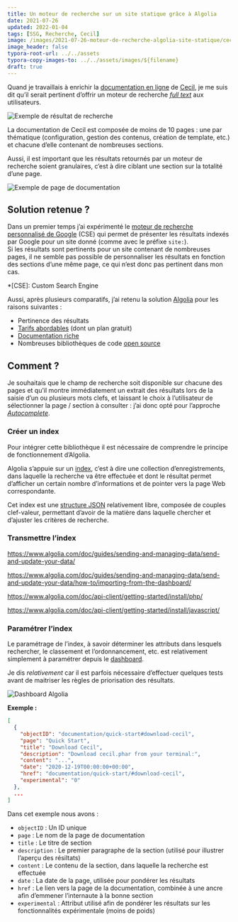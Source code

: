 ```yaml
---
title: Un moteur de recherche sur un site statique grâce à Algolia
date: 2021-07-26
updated: 2022-01-04
tags: [SSG, Recherche, Cecil]
image: /images/2021-07-26-moteur-de-recherche-algolia-site-statique/cecil.app_documentation_templates_search.png
image_header: false
typora-root-url: ../../assets
typora-copy-images-to: ../../assets/images/${filename}
draft: true
---
```

Quand je travaillais à enrichir la [documentation en ligne](https://cecil.app/documentation/) de [Cecil](https://cecil.app), je me suis dit qu’il serait pertinent d’offrir un moteur de recherche *[full text](https://fr.m.wikipedia.org/wiki/Recherche_plein_texte)* aux utilisateurs.

![Exemple de résultat de recherche](/images/2021-07-26-moteur-de-recherche-algolia-site-statique/cecil.app_documentation_templates_search.png "Exemple de résultat de recherche")
<!-- break -->

La documentation de Cecil est composée de moins de 10 pages : une par thématique (configuration, gestion des contenus, création de template, etc.) et chacune d’elle contenant de nombreuses sections.

Aussi, il est important que les résultats retournés par un moteur de recherche soient granulaires, c’est à dire ciblant une section sur la totalité d’une page.

![Exemple de page de documentation](/images/2021-07-26-moteur-de-recherche-algolia-site-statique/cecil.app_documentation_templates.png "Exemple de page de documentation")

## Solution retenue ?

Dans un premier temps j’ai expérimenté le [moteur de recherche personnalisé de Google](https://cse.google.com/) (CSE) qui permet de présenter les résultats indexés par Google pour un site donné (comme avec le préfixe `site:`).  
Si les résultats sont pertinents pour un site contenant de nombreuses pages, il ne semble pas possible de personnaliser les résultats en fonction des sections d’une même page, ce qui n’est donc pas pertinent dans mon cas.

*[CSE]: Custom Search Engine

Aussi, après plusieurs comparatifs, j’ai retenu la solution [Algolia](https://www.algolia.com/) pour les raisons suivantes :

* Pertinence des résultats
* [Tarifs abordables](https://www.algolia.com/pricing/) (dont un plan gratuit)
* [Documentation riche](https://www.algolia.com/doc/)
* Nombreuses bibliothèques de code [open source](https://github.com/algolia)

## Comment ?

Je souhaitais que le champ de recherche soit disponible sur chacune des pages et qu’il montre immédiatement un extrait des résultats lors de la saisie d’un ou plusieurs mots clefs, et laissant le choix à l’utilisateur de sélectionner la page / section à consulter : j’ai donc opté pour l’approche [*Autocomplete*](https://www.algolia.com/doc/ui-libraries/autocomplete/introduction/what-is-autocomplete/).

### Créer un index

Pour intégrer cette bibliothèque il est nécessaire de comprendre le principe de fonctionnement d’Algolia.

Algolia s’appuie sur un [index](https://www.algolia.com/doc/guides/sending-and-managing-data/prepare-your-data/#algolia-index), c’est à dire une collection d’enregistrements, dans laquelle la recherche va être effectuée et dont le résultat permet d’afficher un certain nombre d’informations et de pointer vers la page Web correspondante.

Cet index est une [structure JSON](https://www.algolia.com/doc/guides/sending-and-managing-data/prepare-your-data/#algolia-records) relativement libre, composée de couples clef-valeur, permettant d’avoir de la matière dans laquelle chercher et d’ajuster les critères de recherche.

### Transmettre l’index

https://www.algolia.com/doc/guides/sending-and-managing-data/send-and-update-your-data/

https://www.algolia.com/doc/guides/sending-and-managing-data/send-and-update-your-data/how-to/importing-from-the-dashboard/

https://www.algolia.com/doc/api-client/getting-started/install/php/

https://www.algolia.com/doc/api-client/getting-started/install/javascript/



### Paramétrer l’index

Le paramétrage de l’index, à savoir déterminer les attributs dans lesquels rechercher, le classement et l’ordonnancement, etc. est relativement simplement à paramétrer depuis le [dashboard](https://algolia.com/dashboard).

Je dis *relativement* car il est parfois nécessaire d’effectuer quelques tests avant de maitriser les règles de priorisation des résultats.

![Dashboard Algolia](/images/2021-07-26-moteur-de-recherche-algolia-site-statique/image-20221017142612522.png "Dashboard Algolia")













**Exemple :**

```json
[
  {
    "objectID": "documentation/quick-start#download-cecil",
    "page": "Quick Start",
    "title": "Download Cecil",
    "description": "Download cecil.phar from your terminal:",
    "content": "...",
    "date": "2020-12-19T00:00:00+00:00",
    "href": "documentation/quick-start/#download-cecil",
    "experimental": "0"
  },
  ...
]
```

Dans cet exemple nous avons :

- `objectID` : Un ID unique
- `page` : Le nom de la page de documentation
- `title` : Le titre de section
- `description` : Le premier paragraphe de la section (utilisé pour illustrer l’aperçu des résiltats)
- `content` : Le contenu de la section, dans laquelle la recherche est effectuée
- `date` : La date de la page, utilisée pour pondérer les résultats
- `href` : Le lien vers la page de la documentation, combinée à une ancre afin d’emmener l’internaute à la bonne section
- `experimental` : Attribut utilisé afin de pondérer les résultats sur les fonctionnalités expérimentale (moins de poids)



















